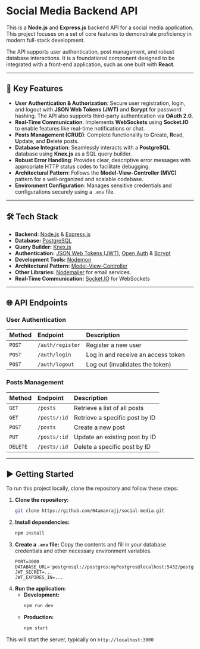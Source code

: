 # Social Media Backend API

This is a **Node.js** and **Express.js** backend API for a social media application. This project focuses on a set of core features to demonstrate proficiency in modern full-stack development.

The API supports user authentication, post management, and robust database interactions. It is a foundational component designed to be integrated with a front-end application, such as one built with **React**.

---

## 🚀 Key Features

* **User Authentication & Authorization**: Secure user registration, login, and logout with **JSON Web Tokens (JWT)** and **Bcrypt** for password hashing. The API also supports third-party authentication via **OAuth 2.0**.
* **Real-Time Communication**: Implements **WebSockets** using **Socket.IO** to enable features like real-time notifications or chat.
* **Posts Management (CRUD)**: Complete functionality to **C**reate, **R**ead, **U**pdate, and **D**elete posts.
* **Database Integration**: Seamlessly interacts with a **PostgreSQL** database using **Knex.js** as a SQL query builder.
* **Robust Error Handling**: Provides clear, descriptive error messages with appropriate HTTP status codes to facilitate debugging.
* **Architectural Pattern**: Follows the **Model-View-Controller (MVC)** pattern for a well-organized and scalable codebase.
* **Environment Configuration**: Manages sensitive credentials and configurations securely using a `.env` file.

---

## 🛠️ Tech Stack

- **Backend:** [Node.js](https://nodejs.org/en/) & [Express.js](https://expressjs.com/)
- **Database:** [PostgreSQL](https://www.postgresql.org/)
- **Query Builder:** [Knex.js](https://knexjs.org/)
- **Authentication:** [JSON Web Tokens (JWT)](https://jwt.io/), [Open Auth](https://oauth.net/2/) &  [Bcrypt](https://www.npmjs.com/package/bcrypt)
- **Development Tools:** [Nodemon](https://nodemon.io/)
- **Architectural Pattern:** [Model-View-Controller](https://developer.mozilla.org/en-US/docs/Glossary/MVC)
- **Other Libraries:** [Nodemailer](https://nodemailer.com/about/) for email services.
- **Real-Time Communication:** [Socket.IO](https://socket.io/) for WebSockets

---

## 🌐 API Endpoints

### User Authentication

| Method | Endpoint         | Description                        |
| :----- | :--------------- | :--------------------------------- |
| `POST` | `/auth/register` | Register a new user                |
| `POST` | `/auth/login`    | Log in and receive an access token |
| `POST` | `/auth/logout`   | Log out (invalidates the token)    |

### Posts Management

| Method   | Endpoint     | Description                    |
| :------- | :----------- | :----------------------------- |
| `GET`    | `/posts`     | Retrieve a list of all posts   |
| `GET`    | `/posts/:id` | Retrieve a specific post by ID |
| `POST`   | `/posts`     | Create a new post              |
| `PUT`    | `/posts/:id` | Update an existing post by ID  |
| `DELETE` | `/posts/:id` | Delete a specific post by ID   |

---

## ▶️ Getting Started

To run this project locally, clone the repository and follow these steps:

1.  **Clone the repository:**
    ```sh
    git clone https://github.com/04amanrajj/social-media.git
    ```
2.  **Install dependencies:**
    ```sh
    npm install
    ```
3.  **Create a `.env` file:**
    Copy the contents and fill in your database credentials and other necessary environment variables.
    ```
    PORT=3000
    DATABASE_URL='postgresql://postgres:myPostgres@localhost:5432/postgres'
    JWT_SECRET=...
    JWT_EXPIRES_IN=...
    ```
4.  **Run the application:**
    * **Development:**
       ```sh
       npm run dev
       ```
    * **Production:**
       ```sh 
       npm start
       ```
This will start the server, typically on `http://localhost:3000`
